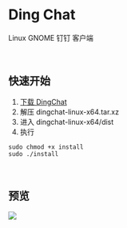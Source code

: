 # Ding Chat
Linux GNOME 钉钉 客户端

<br>

## 快速开始
1. [下载 DingChat](https://github.com/yan-xz/dingchat/releases/download/dingchat/dingchat-linux-x64.tar.xz)
2. 解压 dingchat-linux-x64.tar.xz
3. 进入 dingchat-linux-x64/dist
4. 执行
```
sudo chmod +x install
sudo ./install
```

<br>

## 预览

![](https://raw.githubusercontent.com/yan-xz/dingchat/master/img/dingmm.png)
